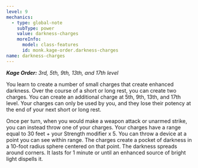 ```yaml
---
level: 9
mechanics:
  - type: global-note
    subType: power
    value: darkness-charges
    moreInfo:
      model: class-features
      id: monk.kage-order.darkness-charges
name: darkness-charges
---
```

_**Kage Order:** 3rd, 5th, 9th, 13th, and 17th level_
You learn to create a number of small charges that create enhanced darkness. Over the course of a short or long rest, you can create two charges. You can create an additional charge at 5th, 9th, 13th, and 17th level. Your charges can only be used by you, and they lose their potency at the end of your next short or long rest.
Once per turn, when you would make a weapon attack or unarmed strike, you can instead throw one of your charges. Your charges have a range equal to 30 feet + your Strength modifier x 5. You can throw a device at a point you can see within range. The charges create a pocket of darkness in a 10-foot radius sphere centered on that point. The darkness spreads around corners. It lasts for 1 minute or until an enhanced source of bright light dispells it.